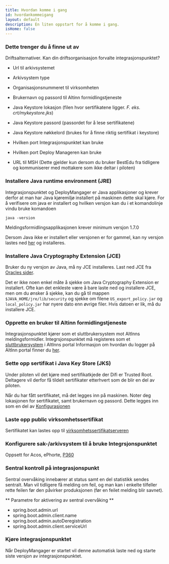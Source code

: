 ```yaml
---
title: Hvordan komme i gang
id: hvordankommeigang
layout: default
description: En liten oppstart for å komme i gang.
isHome: false
---
```



### Dette trenger du å finne ut av
Driftsalternativer. Kan din driftsorganisasjon forvalte integrasjonspunktet?

* Url til arkivsystemet
* Arkivsystem type
* Organisasjonsnummeret til virksomheten
* Brukernavn og passord til Altinn formidlingstjeneste
* Java Keystore lokasjon (filen hvor sertifikatene ligger. _F. eks. crt/mykeystore.jks_)
* Java Keystore passord (passordet for å lese sertifikatene)
* Java Keystore nøkkelord (brukes for å finne riktig sertifikat i keystore)
* Hvilken port Integrasjonspunktet kan bruke
* Hvilken port Deploy Manageren kan bruke

* URL til MSH (Dette gjelder kun dersom du bruker BestEdu fra tidligere og kommuniserer med mottakere som ikke deltar i piloten)



### Installere Java runtime environment (JRE)

Integrasjonspunktet og DeployMangager er Java applikasjoner og krever derfor at man har Java kjøremiljø installert på maskinen dette skal kjøre. 
For å verifisere om java er installert og hvilken versjon kan du i et komandolinje vindu bruke komandoen

```
java -version
```

Meldingsformidlingsapplikasjonen krever minimum versjon 1.7.0

Dersom Java ikke er installert eller versjonen er for gammel, kan ny versjon lastes ned [her](http://www.oracle.com/technetwork/java/javase/downloads/jre7-downloads-1880261.html) og installeres.

### Installere Java Cryptography Extension (JCE)
Bruker du ny versjon av Java, må ny JCE installeres. Last ned JCE fra [Oracles sider](http://www.oracle.com/technetwork/java/javase/downloads/jce-7-download-432124.html).

Det er ikke noen enkel måte å sjekke om Java Cryptography Extension er installert. Ofte kan det enkleste være å bare laste ned og installere JCE, men om du ønsker å sjekke, kan du gå til mappen ```$JAVA_HOME/jre/lib/security``` og sjekke om filene ```US_export_policy.jar``` og ```local_policy.jar``` har nyere dato enn øvrige filer. Hvis datoen er lik, må du installere JCE.

### Opprette en bruker til Altinn formidlingstjeneste

Integrasjonspunktet kjører som et sluttbrukersystem mot AltInns meldingsformidler. Integrsjonspunktet må registeres som et [sluttbrukersystem](https://www.altinn.no/no/Portalhjelp/Datasystemer/Sende-fra-sluttbrukersystem-datasystem/) i AltInns portal
Informasjon om hvordan du logger på AltInn portal finner du [her](https://www.altinn.no/no/Portalhjelp/Innlogging-og-rapportering/).

### Sette opp sertifikat i Java Key Store (JKS)
Under piloten vil det kjøre med sertifikatkjede der Difi er Trusted Root. Deltagere vil derfor få tildelt sertifikater etterhvert som de blir en del av piloten.

Når du har fått sertifikatet, må det legges inn på maskinen. Noter deg lokasjonen for sertifikatet, samt brukernavn og passord. Dette legges inn som en del av [Konfigurasjonen](#konfigurasjon)

### Laste opp public virksomhetssertifikat
Sertifikatet kan lastes opp til [virksomhetssertifikatserveren](http://virksert.herokuapp.com/)

### Konfigurere sak-/arkivsystem til å bruke Integrsjonspunktet

Oppsett for Acos, ePhorte, [P360](../resources/Oppsett360.docx)

### Sentral kontroll på integrasjonspunkt
Sentral overvåking innebærer at status samt en del statistikk sendes sentralt. Man vil tidligere få melding om feil, og man kan i enkelte tilfeller rette feilen før den påvirker produksjonen (før en feilet melding blir savnet).


** Parametre for aktivering av sentral overvåking **
* spring.boot.admin.url
* spring.boot.admin.client.name
* spring.boot.admin.autoDeregistration
* spring.boot.admin.client.serviceUrl

### Kjøre integrasjonspunktet
Når DeployMangager er startet vil denne automatisk laste ned og starte siste versjon av integrasjonspunktet.




